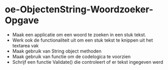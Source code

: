 # oe-ObjectenString-Woordzoeker-Opgave

* Maak een applicatie om een woord te zoeken in een stuk tekst.
* Werk ook de functionaliteit uit om een stuk tekst te knippen uit het textarea vak
* Maak gebruik van String object methoden
* Maak gebruik van functie om de codelogica te voorzien
* Schrijf een functie Validate() die controleert of er tekst ingegeven werd
